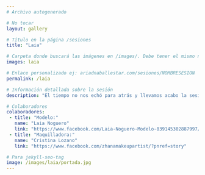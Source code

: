 ```yaml
---
# Archivo autogenerado

# No tocar
layout: gallery

# Título en la página /sesiones
title: "Laia"

# Carpeta donde buscará las imágenes en /images/. Debe tener el mismo nombre y sin espacios
images: laia

# Enlace personalizado ej: ariadnaballestar.com/sesiones/NOMBRESESION
permalink: /laia

# Información detallada sobre la sesión
description: "El tiempo no nos echó para atrás y llevamos acabo la sesión en un día nublado y lluvioso. Ambas pusieron todo de su parte para que la sesión saliera bien. ¡Todo un placer trabajar con estas profesionales!"

# Colaboradores
colaboradores:
 - title: "Modelo:"
   name: "Laia Noguero"
   link: "https://www.facebook.com/Laia-Noguero-Modelo-839145302887997/?fref=ts"
 - title: "Maquilladora:"
   name: "Cristina Lozano"
   link: "https://www.facebook.com/zhanamakeupartist/?pnref=story"

# Para jekyll-seo-tag
image: /images/laia/portada.jpg
---
```

